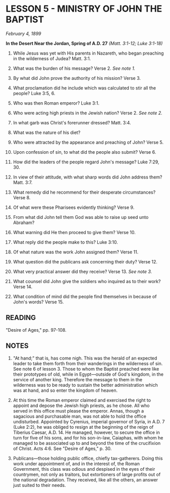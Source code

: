 # LESSON 5 - MINISTRY OF JOHN THE BAPTIST

*February 4, 1899*

**In the Desert Near the Jordan, Spring of A.D. 27**
*(Matt. 3:1-12; Luke 3:1-18)*

1. While Jesus was yet with His parents in Nazareth, who began preaching in the wilderness of Judea? Matt. 3:1.

2. What was the burden of his message? Verse 2. *See note 1.*

3. By what did John prove the authority of his mission? Verse 3.

4. What proclamation did he include which was calculated to stir all the people? Luke 3:5, 6.

5. Who was then Roman emperor? Luke 3:1.

6. Who were acting high priests in the Jewish nation? Verse 2. *See note 2.*

7. In what garb was Christ's forerunner dressed? Matt. 3:4.

8. What was the nature of his diet?

9. Who were attracted by the appearance and preaching of John? Verse 5.

10. Upon confession of sin, to what did the people also submit? Verse 6.

11. How did the leaders of the people regard John's message? Luke 7:29, 30.

12. In view of their attitude, with what sharp words did John address them? Matt. 3:7.

13. What remedy did he recommend for their desperate circumstances? Verse 8.

14. Of what were these Pharisees evidently thinking? Verse 9.

15. From what did John tell them God was able to raise up seed unto Abraham?

16. What warning did He then proceed to give them? Verse 10.

17. What reply did the people make to this? Luke 3:10.

18. Of what nature was the work John assigned them? Verse 11.

19. What question did the publicans ask concerning their duty? Verse 12.

20. What very practical answer did they receive? Verse 13. *See note 3.*

21. What counsel did John give the soldiers who inquired as to their work? Verse 14.

22. What condition of mind did the people find themselves in because of John's words? Verse 15.

## READING

"Desire of Ages," pp. 97-108.

## NOTES

1. "At hand;" that is, has come nigh. This was the herald of an expected leader to take them forth from their wanderings in the wilderness of sin. See note 6 of lesson 3. Those to whom the Baptist preached were like their prototypes of old, while in Egypt—outside of God's kingdom, in the service of another king. Therefore the message to them in the wilderness was to be ready to sustain the better administration which was at hand, and so enter the kingdom of heaven.

2. At this time the Roman emperor claimed and exercised the right to appoint and depose the Jewish high priests, as he chose. All who served in this office must please the emperor. Annas, though a sagacious and purchasable man, was not able to hold the office undisturbed. Appointed by Cyrenius, imperial governor of Syria, in A.D. 7 (Luke 2:2), he was obliged to resign at the beginning of the reign of Tiberius Caesar, A.D. 14. He managed, however, to secure the office in turn for five of his sons, and for his son-in-law, Caiaphas, with whom he managed to be associated up to and beyond the time of the crucifixion of Christ. Acts 4:6. See "Desire of Ages," p. 30.

3. Publicans—those holding public office, chiefly tax-gatherers. Doing this work under appointment of, and in the interest of, the Roman Government, this class was odious and despised in the eyes of their countrymen, not only as traitors, but extortioners of large profits out of the national degradation. They received, like all the others, an answer just suited to their needs.